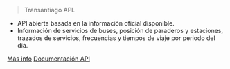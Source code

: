 
> Transantiago API.

- API abierta basada en la información oficial disponible.
- Información de servicios de buses, posición de paraderos y estaciones, trazados de servicios, frecuencias y tiempos de viaje por periodo del día.


[Más info](#transantiago-api)
[Documentación API](api.md)
